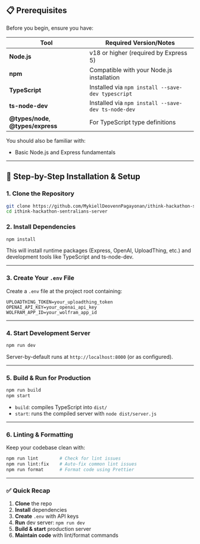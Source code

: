 ## 📋 Prerequisites

Before you begin, ensure you have:

| Tool                                | Required Version/Notes                                                      |
| ----------------------------------- | --------------------------------------------------------------------------- |
| **Node.js**                         | v18 or higher (required by Express 5) |
| **npm**                             | Compatible with your Node.js installation                                   |
| **TypeScript**                      | Installed via `npm install --save-dev typescript`                           |
| **ts-node-dev**                     | Installed via `npm install --save-dev ts-node-dev`                          |
| **@types/node**, **@types/express** | For TypeScript type definitions                                             |

You should also be familiar with:

- Basic Node.js and Express fundamentals

---

## 🚀 Step-by-Step Installation & Setup

### 1. Clone the Repository

```bash
git clone https://github.com/MykiellDeovennPagayonan/ithink-hackathon-sentralians-server.git
cd ithink-hackathon-sentralians-server
```

### 2. Install Dependencies

```bash
npm install
```

This will install runtime packages (Express, OpenAI, UploadThing, etc.) and development tools like TypeScript and ts-node-dev.

---

### 3. Create Your `.env` File

Create a `.env` file at the project root containing:

```env
UPLOADTHING_TOKEN=your_uploadthing_token
OPENAI_API_KEY=your_openai_api_key
WOLFRAM_APP_ID=your_wolfram_app_id
```

---

### 4. Start Development Server

```bash
npm run dev
```

Server-by-default runs at `http://localhost:8000` (or as configured).

---

### 5. Build & Run for Production

```bash
npm run build
npm start
```

- `build`: compiles TypeScript into `dist/`
- `start`: runs the compiled server with `node dist/server.js`

---

### 6. Linting & Formatting

Keep your codebase clean with:

```bash
npm run lint        # Check for lint issues
npm run lint:fix    # Auto-fix common lint issues
npm run format      # Format code using Prettier
```

---

### ✅ Quick Recap

1. **Clone** the repo
2. **Install** dependencies
3. **Create** `.env` with API keys
4. **Run** dev server: `npm run dev`
5. **Build & start** production server
6. **Maintain code** with lint/format commands
